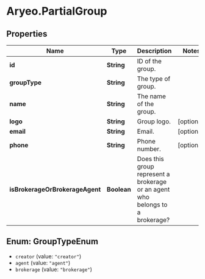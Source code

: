 # Aryeo.PartialGroup

## Properties
Name | Type | Description | Notes
------------ | ------------- | ------------- | -------------
**id** | **String** | ID of the group. | 
**groupType** | **String** | The type of group. | 
**name** | **String** | The name of the group. | 
**logo** | **String** | Group logo. | [optional] 
**email** | **String** | Email. | [optional] 
**phone** | **String** | Phone number. | [optional] 
**isBrokerageOrBrokerageAgent** | **Boolean** | Does this group represent a brokerage or an agent who belongs to a brokerage? | 

<a name="GroupTypeEnum"></a>
## Enum: GroupTypeEnum

* `creator` (value: `"creator"`)
* `agent` (value: `"agent"`)
* `brokerage` (value: `"brokerage"`)

